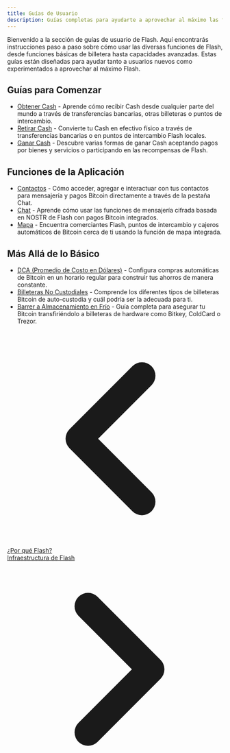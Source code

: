 ```yaml
---
title: Guías de Usuario
description: Guías completas para ayudarte a aprovechar al máximo las funciones y capacidades de Flash.
---
```



Bienvenido a la sección de guías de usuario de Flash. Aquí encontrarás instrucciones paso a paso sobre cómo usar las diversas funciones de Flash, desde funciones básicas de billetera hasta capacidades avanzadas. Estas guías están diseñadas para ayudar tanto a usuarios nuevos como experimentados a aprovechar al máximo Flash.

## Guías para Comenzar

- [Obtener Cash](guides/get-cash) - Aprende cómo recibir Cash desde cualquier parte del mundo a través de transferencias bancarias, otras billeteras o puntos de intercambio.
- [Retirar Cash](guides/cash-out) - Convierte tu Cash en efectivo físico a través de transferencias bancarias o en puntos de intercambio Flash locales.
- [Ganar Cash](guides/earn) - Descubre varias formas de ganar Cash aceptando pagos por bienes y servicios o participando en las recompensas de Flash.

## Funciones de la Aplicación

- [Contactos](guides/contacts) - Cómo acceder, agregar e interactuar con tus contactos para mensajería y pagos Bitcoin directamente a través de la pestaña Chat.
- [Chat](guides/chat) - Aprende cómo usar las funciones de mensajería cifrada basada en NOSTR de Flash con pagos Bitcoin integrados.
- [Mapa](guides/map) - Encuentra comerciantes Flash, puntos de intercambio y cajeros automáticos de Bitcoin cerca de ti usando la función de mapa integrada.

## Más Allá de lo Básico

- [DCA (Promedio de Costo en Dólares)](guides/dca) - Configura compras automáticas de Bitcoin en un horario regular para construir tus ahorros de manera constante.
- [Billeteras No Custodiales](guides/non-custodial-wallets) - Comprende los diferentes tipos de billeteras Bitcoin de auto-custodia y cuál podría ser la adecuada para ti.
- [Barrer a Almacenamiento en Frío](guides/sweep-to-cold-storage) - Guía completa para asegurar tu Bitcoin transfiriéndolo a billeteras de hardware como Bitkey, ColdCard o Trezor.

<!-- Navigation links -->
<div class="flex justify-between items-center mt-8 pt-4 border-t border-zinc-200 dark:border-zinc-700">
  <div class="w-1/3 text-left">
    <a href="why-flash" class="inline-flex items-center bg-purple-600 hover:bg-purple-700 text-white rounded-md transition-colors px-4 py-2 text-sm font-medium shadow-sm hover:shadow-md">
      <svg xmlns="http://www.w3.org/2000/svg" class="h-6 w-6 mr-2" fill="none" viewBox="0 0 24 24" stroke="currentColor">
        <path stroke-linecap="round" stroke-linejoin="round" stroke-width="3" d="M15 19l-7-7 7-7" />
      </svg>
      ¿Por qué Flash?
    </a>
  </div>
  <div class="w-1/3 text-center">
    <!-- Optional center content -->
  </div>
  <div class="w-1/3 text-right">
    <a href="flash-infrastructure" class="inline-flex items-center bg-purple-600 hover:bg-purple-700 text-white rounded-md transition-colors px-4 py-2 text-sm font-medium shadow-sm hover:shadow-md">
      Infraestructura de Flash
      <svg xmlns="http://www.w3.org/2000/svg" class="h-6 w-6 ml-2" fill="none" viewBox="0 0 24 24" stroke="currentColor">
        <path stroke-linecap="round" stroke-linejoin="round" stroke-width="3" d="M9 5l7 7-7 7" />
      </svg>
    </a>
  </div>
</div>
